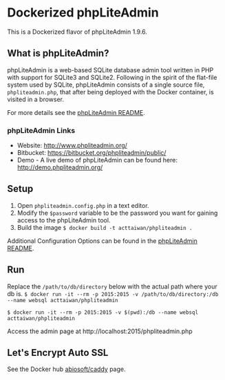 # Dockerized phpLiteAdmin
This is a Dockerized flavor of phpLiteAdmin 1.9.6.

## What is phpLiteAdmin?
phpLiteAdmin is a web-based SQLite database admin tool written in PHP with support for SQLite3 and SQLite2. Following in the spirit of the flat-file system used by SQLite, phpLiteAdmin consists of a single source file, `phpliteadmin.php`, that after being deployed with the Docker container, is visited in a browser.

For more details see the [phpLiteAdmin README](phpLiteAdmin_README.md).

### phpLiteAdmin Links
* Website: http://www.phpliteadmin.org/
* Bitbucket: https://bitbucket.org/phpliteadmin/public/
* Demo - A live demo of phpLiteAdmin can be found here: http://demo.phpliteadmin.org/

## Setup
1. Open `phpliteadmin.config.php` in a text editor.
2. Modify the `$password` variable to be the password you want for gaining access to the phpLiteAdmin tool.
3. Build the image `$ docker build -t acttaiwan/phpliteadmin .`

Additional Configuration Options can be found in the [phpLiteAdmin README](phpLiteAdmin_README.md).

## Run
Replace the `/path/to/db/directory` below with the actual path where your db is. 
`$ docker run -it --rm -p 2015:2015 -v /path/to/db/directory:/db --name websql acttaiwan/phpliteadmin`

`$ docker run -it --rm -p 2015:2015 -v $(pwd):/db --name websql acttaiwan/phpliteadmin`

Access the admin page at http://localhost:2015/phpliteadmin.php

## Let's Encrypt Auto SSL
See the Docker hub [abiosoft/caddy](https://hub.docker.com/r/abiosoft/caddy/) page.